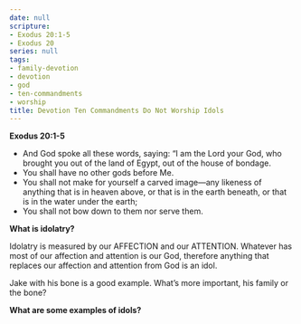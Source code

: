 ```yaml
---
date: null
scripture:
- Exodus 20:1-5
- Exodus 20
series: null
tags:
- family-devotion
- devotion
- god
- ten-commandments
- worship
title: Devotion Ten Commandments Do Not Worship Idols
---
```



**Exodus 20:1-5**

- And God spoke all these words, saying: “I am the Lord your God, who brought you out of the land of Egypt, out of the house of bondage.
- You shall have no other gods before Me.
- You shall not make for yourself a carved image—any likeness of anything that is in heaven above, or that is in the earth beneath, or that is in the water under the earth;
- You shall not bow down to them nor serve them.

**What is idolatry?**

Idolatry is measured by our AFFECTION and our ATTENTION. Whatever has most of our affection and attention is our God, therefore anything that replaces our affection and attention from God is an idol.

Jake with his bone is a good example. What’s more important, his family or the bone?

**What are some examples of idols?**
